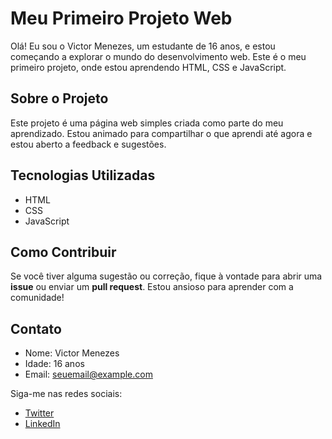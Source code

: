 # Meu Primeiro Projeto Web

Olá! Eu sou o Victor Menezes, um estudante de 16 anos, e estou começando a explorar o mundo do desenvolvimento web. Este é o meu primeiro projeto, onde estou aprendendo HTML, CSS e JavaScript.

## Sobre o Projeto

Este projeto é uma página web simples criada como parte do meu aprendizado. Estou animado para compartilhar o que aprendi até agora e estou aberto a feedback e sugestões.

## Tecnologias Utilizadas

- HTML
- CSS
- JavaScript

## Como Contribuir

Se você tiver alguma sugestão ou correção, fique à vontade para abrir uma **issue** ou enviar um **pull request**. Estou ansioso para aprender com a comunidade!

## Contato

- Nome: Victor Menezes
- Idade: 16 anos
- Email: seuemail@example.com

Siga-me nas redes sociais:
- [Twitter](https://twitter.com/seutwitter)
- [LinkedIn](https://www.linkedin.com/in/seulinkedin)
